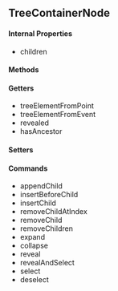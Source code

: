 ## TreeContainerNode

#### Internal Properties
+ children

#### Methods

#### Getters
+ treeElementFromPoint
+ treeElementFromEvent
+ revealed
+ hasAncestor

#### Setters

#### Commands
+ appendChild
+ insertBeforeChild
+ insertChild
+ removeChildAtIndex
+ removeChild
+ removeChildren
+ expand
+ collapse
+ reveal
+ revealAndSelect
+ select
+ deselect